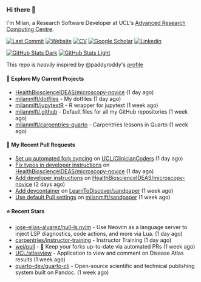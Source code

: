 ### Hi there 👋

I'm Milan, a Research Software Developer at UCL's [Advanced Research Computing
Centre](https://www.ucl.ac.uk/advanced-research-computing/advanced-research-computing-centre).

[![Last Commit](https://img.shields.io/github/last-commit/milanmlft/milanmlft?label=updated)](https://github.com/milanmlft)
[![Website](https://img.shields.io/badge/GitHub%20Pages-222?logo=githubpages&logoColor=fff&style=for-the-badge&style=flat)](https://milanmlft.dev)
[![CV](https://img.shields.io/badge/CV-PDF-pink.svg)](https://milanmlft.dev/uploads/resume.pdf)
[![Google Scholar](https://img.shields.io/badge/Google%20Scholar-4285F4?logo=googlescholar&logoColor=fff&style=for-the-badge&style=flat)](https://scholar.google.com/citations?user=LwW40HQAAAAJ&hl=en)
[![Linkedin](https://img.shields.io/badge/LinkedIn-0A66C2?logo=linkedin&logoColor=fff&style=for-the-badge&style=flat)](http://www.linkedin.com/in/milan-malfait)

[![GitHub Stats Dark](https://github-readme-stats-paddyroddy.vercel.app/api?username=milanmlft&disable_animations=true&hide_border=true&hide_title=true&include_all_commits=true&rank_icon=github&show=prs_merged,reviews&show_icons=true&theme=tokyonight)](https://github.com/milanmlft/milanmlft#gh-dark-mode-only)
[![GitHub Stats Light](https://github-readme-stats-paddyroddy.vercel.app/api?username=milanmlft&disable_animations=true&hide_border=true&hide_title=true&include_all_commits=true&rank_icon=github&show=prs_merged,reviews&show_icons=true&theme=default)](https://github.com/milanmlft/milanmlft#gh-light-mode-only)

This repo is _heavily_ inspired by @paddyroddy's [profile](https://github.com/paddyroddy/paddyroddy)

#### 👷 Explore My Current Projects

- [HealthBioscienceIDEAS/microscopy-novice](https://github.com/HealthBioscienceIDEAS/microscopy-novice)
  (1 day ago)
- [milanmlft/dotfiles](https://github.com/milanmlft/dotfiles) - My dotfiles
  (1 day ago)
- [milanmlft/jupytextR](https://github.com/milanmlft/jupytextR) - R wrapper for jupytext
  (1 week ago)
- [milanmlft/.github](https://github.com/milanmlft/.github) - Default files for all my GitHub repositories
  (1 week ago)
- [milanmlft/carpentries-quarto](https://github.com/milanmlft/carpentries-quarto) - Carpentries lessons in Quarto
  (1 week ago)

#### 🔨 My Recent Pull Requests

- [Set up automated fork syncing](https://github.com/UCL/ClinicianCoders/pull/7) on [UCL/ClinicianCoders](https://github.com/UCL/ClinicianCoders)
  (1 day ago)
- [Fix typos in developer instructions](https://github.com/HealthBioscienceIDEAS/microscopy-novice/pull/23) on [HealthBioscienceIDEAS/microscopy-novice](https://github.com/HealthBioscienceIDEAS/microscopy-novice)
  (1 day ago)
- [Add developer instructions](https://github.com/HealthBioscienceIDEAS/microscopy-novice/pull/22) on [HealthBioscienceIDEAS/microscopy-novice](https://github.com/HealthBioscienceIDEAS/microscopy-novice)
  (2 days ago)
- [Add devcontainer](https://github.com/LearnToDiscover/sandpaper/pull/43) on [LearnToDiscover/sandpaper](https://github.com/LearnToDiscover/sandpaper)
  (1 week ago)
- [Use default Pull settings](https://github.com/milanmlft/sandpaper/pull/6) on [milanmlft/sandpaper](https://github.com/milanmlft/sandpaper)
  (1 week ago)

#### ⭐ Recent Stars

- [jose-elias-alvarez/null-ls.nvim](https://github.com/jose-elias-alvarez/null-ls.nvim) - Use Neovim as a language server to inject LSP diagnostics, code actions, and more via Lua.
  (1 day ago)
- [carpentries/instructor-training](https://github.com/carpentries/instructor-training) - Instructor Training
  (1 day ago)
- [wei/pull](https://github.com/wei/pull) - 🤖 Keep your forks up-to-date via automated PRs
  (1 week ago)
- [UCL/atlasview](https://github.com/UCL/atlasview) - Application to view and comment on Disease Atlas results
  (1 week ago)
- [quarto-dev/quarto-cli](https://github.com/quarto-dev/quarto-cli) - Open-source scientific and technical publishing system built on Pandoc.
  (1 week ago)
